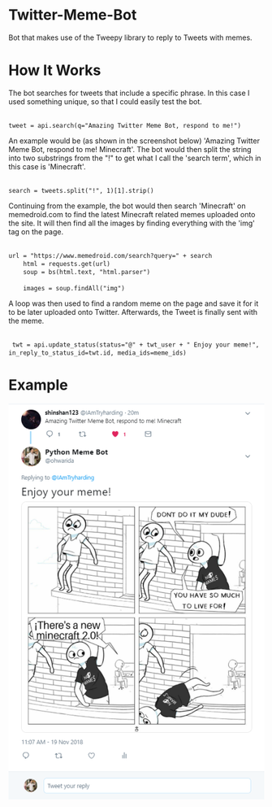 # Twitter-Meme-Bot
Bot that makes use of the Tweepy library to reply to Tweets with memes.

# How It Works
The bot searches for tweets that include a specific phrase. In this case I used something unique, so that I could easily test the bot.
```

tweet = api.search(q="Amazing Twitter Meme Bot, respond to me!")

```
An example would be (as shown in the screenshot below) 'Amazing Twitter Meme Bot, respond to me! Minecraft'. The bot would then split the string into two substrings from the "!" to get what I call the 'search term', which in this case is 'Minecraft'.
```

search = tweets.split("!", 1)[1].strip()

```
Continuing from the example, the bot would then search 'Minecraft' on memedroid.com to find the latest Minecraft related memes uploaded onto the site. It will then find all the images by finding everything with the 'img' tag on the page.
```

url = "https://www.memedroid.com/search?query=" + search
    html = requests.get(url)
    soup = bs(html.text, "html.parser")

    images = soup.findAll("img")

```
A loop was then used to find a random meme on the page and save it for it to be later uploaded onto Twitter. Afterwards, the Tweet is finally sent with the meme.
```

 twt = api.update_status(status="@" + twt_user + " Enjoy your meme!", in_reply_to_status_id=twt.id, media_ids=meme_ids)

```

# Example
![alt text](https://github.com/ANevgi/Twitter-Meme-Bot/blob/master/TwitterMemeBotExample.PNG?raw=true)
